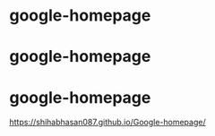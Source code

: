 # google-homepage
# google-homepage
# google-homepage
https://shihabhasan087.github.io/Google-homepage/

